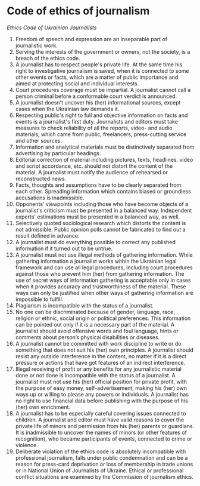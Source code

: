 # Code of ethics of journalism

*Ethics Code of Ukrainian Journalists*

1. Freedom of speech and expression are an inseparable part of journalistic work.
2. Serving the interests of the government or owners, not the society, is a breach of the ethics code.
3. A journalist has to respect people's private life. At the same time his right to investigative journalism is saved, when it is connected to some other events or facts, which are a matter of public importance and aimed at protecting social and individual interests.
4. Court procedures coverage must be impartial. A journalist cannot call a person criminal before a conformable court verdict is announced.
5. A journalist doesn't uncover his (her) informational sources, except cases when the Ukrainian law demands it.
6. Respecting public's right to full and objective information on facts and events is a journalist's first duty. Journalists and editors must take measures to check reliability of all the reports, video- and audio materials, which came from public, freelancers, press-cutting service and other sources.
7. Information and analytical materials must be distinctively separated from advertising by particular headings.
8. Editorial correction of material including pictures, texts, headlines, video and script accordance, etc. should not distort the content of the material. A journalist must notify the audience of rehearsed or reconstructed news. 
9. Facts, thoughts and assumptions have to be clearly separated from each other. Spreading information which contains biased or groundless accusations is inadmissible.
10. Opponents' viewpoints including those who have become objects of a journalist's criticism must be presented in a balanced way. Independent experts' estimations must be presented in a balanced way, as well.
11. Selectively quoted sociological research which distorts the content is not admissible. Public opinion polls cannot be fabricated to find out a result defined in advance.
12. A journalist must do everything possible to correct any published information if it turned out to be untrue.
13. A journalist must not use illegal methods of gathering information. While gathering information a journalist works within the Ukrainian legal framework and can use all legal procedures, including court procedures against those who prevent him (her) from gathering information. The use of secret ways of information gathering is acceptable only in cases when it provides accuracy and trustworthiness of the material.  These ways can only be justified when other ways of gathering information are impossible to fulfill.
14. Plagiarism is incompatible with the status of a journalist.
15. No one can be discriminated because of gender, language, race, religion or ethnic, social origin or political preferences. This information can be pointed out only if it is a necessary part of the material. A journalist should avoid offensive words and foul language, hints or comments about person’s physical disabilities or diseases.
16. A journalist cannot be committed with work discipline to write or do something that does not suit his (her) own principles. A journalist should resist any outside interference in the content, no matter if it is a direct pressure or actions that have got features of an indirect interference.
17. Illegal receiving of profit or any benefits for any journalistic material done or not done is incompatible with the status of a journalist. A journalist must not use his (her) official position for private profit, with the purpose of easy money, self-advertisement, making his (her) own ways up or willing to please any powers or individuals. A journalist has no right to use financial data before publishing with the purpose of his (her) own enrichment.
18. A journalist has to be especially careful covering issues connected to children. A journalist and editor must have valid reasons to cover the private life of minors and permission from his (her) parents or guardians. It is inadmissible to uncover the names of minors (or other features of recognition), who became participants of events, connected to crime or violence.
19. Deliberate violation of the ethics code is absolutely incompatible with professional journalism, falls under public condemnation and can be a reason for press-card deprivation or loss of membership in trade unions or in National Union of Journalists of Ukraine. Ethical or professional conflict situations are examined by the Commission of journalism ethics.
